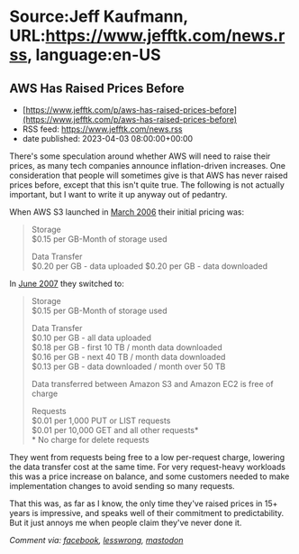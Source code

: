 # Source:Jeff Kaufmann, URL:https://www.jefftk.com/news.rss, language:en-US

## AWS Has Raised Prices Before
 - [https://www.jefftk.com/p/aws-has-raised-prices-before](https://www.jefftk.com/p/aws-has-raised-prices-before)
 - RSS feed: https://www.jefftk.com/news.rss
 - date published: 2023-04-03 08:00:00+00:00

<p><span>

There's some speculation around whether AWS will need to raise
their prices, as many tech companies announce inflation-driven
increases.  One consideration that people will sometimes give is that
AWS has never raised prices before, except that this isn't quite true.
The following is not actually important, but I want to write it up
anyway out of pedantry.

</span>

<p>

When AWS S3 launched in <a href="https://press.aboutamazon.com/2006/3/amazon-web-services-launches">March 2006</a> their initial pricing was:

</p>

<p>

</p>

<blockquote>
Storage
<br />
$0.15 per GB-Month of storage used
<p>
Data Transfer
<br />
$0.20 per GB - data uploaded
$0.20 per GB - data downloaded
</p>
</blockquote>



<p>

In <a href="https://web.archive.org/web/20070502160305/http://www.amazon.com/S3-AWS-home-page-Money/b?ie=UTF8&amp;node=16427261">June
2007</a> they switched to:

</p>

<p>

</p>

<blockquote>
Storage<br />
$0.15 per GB-Month of storage used
<p>
Data Transfer<br />
$0.10 per GB - all data uploaded<br />
$0.18 per GB - first 10 TB / month data downloaded<br />
$0.16 per GB - next 40 TB / month data downloaded<br />
$0.13 per GB - data downloaded / month over 50 TB
</p>
<p>
Data transferred between Amazon S3 and Amazon EC2 is free of charge
</p>
<p>
Requests<br />
$0.01 per 1,000 PUT or LIST requests<br />
$0.01 per 10,000 GET and all other requests*<br />
* No charge for delete requests
</p>
</blockquote>



<p>

They went from requests being free to a low per-request charge,
lowering the data transfer cost at the same time.  For very
request-heavy workloads this was a price increase on balance, and some
customers needed to make implementation changes to avoid sending so
many requests.

</p>

<p>

That this was, as far as I know, the only time they've raised prices in
15+ years is impressive, and speaks well of their commitment to
predictability.  But it just annoys me when people claim they've never
done it.

  </p>

<p><i>Comment via: <a href="https://www.facebook.com/jefftk/posts/pfbid02jsx5bKfNsVeiuKJDD8BkKYSiSrTMsUdFLRDTJ8zkjMbtXeqezBrXgF5Jo74Nyp85l">facebook</a>, <a href="https://lesswrong.com/posts/ip7mCxL28gPLGJoDYtech">lesswrong</a>, <a href="https://mastodon.mit.edu/@jefftk/110135699224357614">mastodon</a></i></p>

